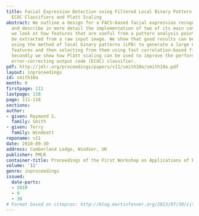 ```yaml
---
title: Facial Expression Detection using Filtered Local Binary Pattern Features with
  ECOC Classifiers and Platt Scaling
abstract: We outline a design for a FACS-based facial expression recognition system
  and describe in more detail the implementation of two of its main components. Firstly
  we look at how features that are useful from a pattern analysis point of view can
  be extracted from a raw input image. We show that good results can be obtained by
  using the method of local binary patterns (LPB) to generate a large number of candidate
  features and then selecting from them using fast correlation-based filtering (FCBF).
  Secondly we show how Platt scaling can be used to improve the performance of an
  error-correcting output code (ECOC) classifier.
pdf: http://jmlr.org/proceedings/papers/v11/smith10a/smith10a.pdf
layout: inproceedings
id: smith10a
month: 0
firstpage: 111
lastpage: 118
page: 111-118
sections: 
author:
- given: Raymond S.
  family: Smith
- given: Terry
  family: Windeatt
reponame: v11
date: 2010-09-30
address: Cumberland Lodge, Windsor, UK
publisher: PMLR
container-title: Proceedings of the First Workshop on Applications of Pattern Analysis
volume: '11'
genre: inproceedings
issued:
  date-parts:
  - 2010
  - 9
  - 30
# Format based on citeproc: http://blog.martinfenner.org/2013/07/30/citeproc-yaml-for-bibliographies/
---
```


